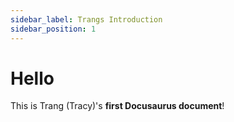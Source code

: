 ```yaml
---
sidebar_label: Trangs Introduction
sidebar_position: 1
---
```

# Hello

This is Trang (Tracy)'s **first Docusaurus document**!
